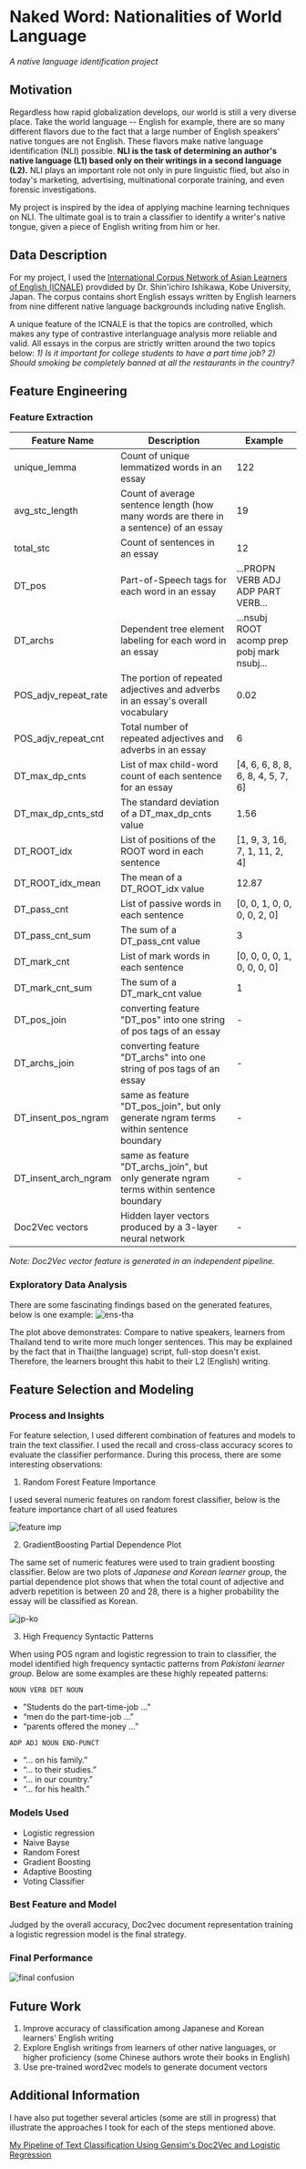 # Naked Word: Nationalities of World Language

_A native language identification project_

## Motivation
Regardless how rapid globalization develops, our world is still a very diverse place. Take the world language -- English for example, there are so many different flavors due to the fact that a large number of English speakers' native tongues are not English. These flavors make native language identification (NLI) possible. **NLI is the task of determining an author's native language (L1) based only on their writings in a second language (L2).** NLI plays an important role not only in pure linguistic flied, but also in today's marketing, advertising, multinational corporate training, and even forensic investigations.

My project is inspired by the idea of applying machine learning techniques on NLI. The ultimate goal is to train a classifier to identify a writer's native tongue, given a piece of English writing from him or her.

## Data Description
For my project, I used the [International Corpus Network of Asian Learners of English (ICNALE)](http://language.sakura.ne.jp/icnale/download.html) provdided by Dr. Shin'ichiro Ishikawa, Kobe University, Japan. The corpus contains short English essays written by English learners from nine different native language backgrounds including native English.

A unique feature of the ICNALE is that the topics are controlled, which makes any type of contrastive interlanguage analysis more reliable and valid. All essays in the corpus are strictly written around the two topics below:
_1) Is it important for college students to have a part time job?_
_2) Should smoking be completely banned at all the restaurants in the country?_

## Feature Engineering
### Feature Extraction
| Feature Name | Description | Example |
| --- | --- | --- |
| unique_lemma | Count of unique lemmatized words in an essay | 122 |
| avg_stc_length | Count of average sentence length (how many words are there in a sentence) of an essay | 19 |
| total_stc | Count of sentences in an essay | 12 |
| DT_pos | Part-of-Speech tags for each word in an essay | ...PROPN VERB ADJ ADP PART VERB... |
| DT_archs | Dependent tree element labeling for each word in an essay | ...nsubj ROOT acomp prep pobj mark nsubj... |
| POS_adjv_repeat_rate | The portion of repeated adjectives and adverbs in an essay's overall vocabulary | 0.02 |
| POS_adjv_repeat_cnt | Total number of repeated adjectives and adverbs in an essay | 6 |
| DT_max_dp_cnts | List of max child-word count of each sentence for an essay | [4, 6, 6, 8, 8, 6, 8, 4, 5, 7, 6] |
| DT_max_dp_cnts_std | The standard deviation of a DT_max_dp_cnts value | 1.56 |
| DT_ROOT_idx | List of positions of the ROOT word in each sentence | [1, 9, 3, 16, 7, 1, 11, 2, 4] |
| DT_ROOT_idx_mean | The mean of a DT_ROOT_idx value | 12.87 |
| DT_pass_cnt | List of passive words in each sentence | [0, 0, 1, 0, 0, 0, 0, 2, 0] |
| DT_pass_cnt_sum | The sum of a DT_pass_cnt value | 3 |
| DT_mark_cnt | List of mark words in each sentence | [0, 0, 0, 0, 1, 0, 0, 0, 0] |
| DT_mark_cnt_sum | The sum of a DT_mark_cnt value | 1 |
| DT_pos_join | converting feature "DT_pos" into one string of pos tags of an essay | - |
| DT_archs_join | converting feature "DT_archs" into one string of pos tags of an essay | - |
| DT_insent_pos_ngram | same as feature "DT_pos_join", but only generate ngram terms within sentence boundary | - |
| DT_insent_arch_ngram | same as feature "DT_archs_join", but only generate ngram terms within sentence boundary | - |
| Doc2Vec vectors| Hidden layer vectors produced by a 3-layer neural network | - |
_Note: Doc2Vec vector feature is generated in an independent pipeline._

### Exploratory Data Analysis
There are some fascinating findings based on the generated features, below is one example:
![ens-tha](./images/ens-tha.png)

The plot above demonstrates: Compare to native speakers, learners from Thailand tend to write more much longer sentences. This may be explained by the fact that in Thai(the language) script, full-stop doesn't exist. Therefore, the learners brought this habit to their L2 (English) writing.

## Feature Selection and Modeling
### Process and Insights
For feature selection, I used different combination of features and models to train the text classifier. I used the recall and cross-class accuracy scores to evaluate the classifier performance. During this process, there are some interesting observations:
1. Random Forest Feature Importance

I used several numeric features on random forest classifier, below is the feature importance chart of all used features

![feature imp](./images/feature_imp.png)

2. GradientBoosting Partial Dependence Plot

The same set of numeric features were used to train gradient boosting classifier. Below are two plots of _Japanese and Korean learner group_, the partial dependence plot shows that when the total count of adjective and adverb repetition is between 20 and 28, there is a higher probability the essay will be classified as Korean.

![jp-ko](./images/jp_ko.png)

3. High Frequency Syntactic Patterns

When using POS ngram and logistic regression to train to classifier, the model identified high frequency syntactic patterns from _Pakistani learner group_. Below are some examples are these highly repeated patterns:

`NOUN VERB DET NOUN`
- ”Students do the part-time-job …”
- “men do the part-time-job …”
- “parents offered the money …”

`ADP ADJ NOUN END-PUNCT`
- “… on his family.”
- “… to their studies.”
- “… in our country.”
- “… for his health.”

### Models Used
- Logistic regression
- Naive Bayse
- Random Forest
- Gradient Boosting
- Adaptive Boosting
- Voting Classifier

### Best Feature and Model
Judged by the overall accuracy, Doc2vec document representation training a logistic regression model is the final strategy.
### Final Performance
![final confusion](./images/confusion_max.png)

## Future Work
1. Improve accuracy of classification among Japanese and Korean learners' English writing
2. Explore English writings from learners of other native languages, or higher proficiency (some Chinese authors wrote their books in English)
3. Use pre-trained word2vec models to generate document vectors

## Additional Information
I have also put together several articles (some are still in progress) that illustrate the approaches I took for each of the steps mentioned above.

[My Pipeline of Text Classification Using Gensim's Doc2Vec and Logistic Regression](https://fzr72725.github.io/2018/01/14/genism-guide.html)
